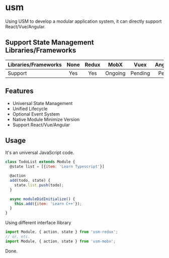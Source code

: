 # usm

Using USM to develop a modular application system, it can directly support React/Vue/Angular.

## Support State Management Libraries/Frameworks

| Libraries/Frameworks   | None  | Redux  | MobX    | Vuex    | Angular2+ |
| :--------------------- | :---: | :----: | :-----: | :-----: | :-------: |
| Support                | Yes   | Yes    | Ongoing | Pending | Pending   |

## Features

- Universal State Management
- Unified Lifecycle
- Optional Event System
- Native Module Minimize Version
- Support React/Vue/Angular

## Usage

It's an universal JavaScript code.
```js
class TodoList extends Module {
  @state list = [{item: 'Learn Typescript'}]

  @action
  add(todo, state) {
    state.list.push(todo);
  }

  async moduleDidInitialize() {
    this.add({item: 'Learn C++'});
  }
}
```

Using different interface llibrary
```js
import Module, { action, state } from 'usm-redux';
// or, etc.
import Module, { action, state } from 'usm-mobx';
```

Done.